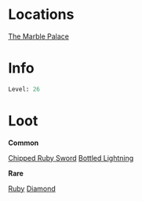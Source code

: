 <!-- TITLE: Commander Juero -->

# Locations

[The Marble Palace](marblepalace)

# Info

```perl
Level: 26
```


# Loot

**Common**

[Chipped Ruby Sword](chipped-ruby-sword)
[Bottled Lightning](bottled-lightning)

**Rare**

[Ruby](ruby)
[Diamond](diamond)